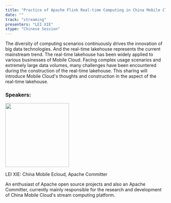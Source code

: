 ```yaml
---
title: "Practice of Apache Flink Real-time Computing in China Mobile Cloud"
date: ""
track: "streaming"
presenters: "LEI XIE"
stype: "Chinese Session"
---
```


The diversity of computing scenarios continuously drives the innovation of big data technologies. And the real-time lakehouse represents the current mainstream trend. The real-time lakehouse has been widely applied to various businesses of Mobile Cloud. Facing complex usage scenarios and extremely large data volumes, many challenges have been encountered during the construction of the real-time lakehouse. This sharing will introduce Mobile Cloud's thoughts and construction in the aspect of the real-time lakehouse.

### Speakers:


<img src="https://sessionize.com/image/cf5c-400o400o1-HKnHKDN66HEPQDSc9TVhnT.jpg" width="200" /><br/>

LEI XIE: China Mobile Ecloud, Apache Committer

An enthusiast of Apache open source projects and also an Apache Committer, currently mainly responsible for the research and development of China Mobile Cloud's stream computing platform.

